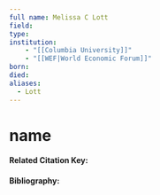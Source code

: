 ```yaml
---
full name: Melissa C Lott
field:
type:
institution:
	- "[[Columbia University]]" 
	- "[[WEF|World Economic Forum]]"
born:
died:
aliases:
  - Lott
---
```


# name
#### Related Citation Key:

#### Bibliography: